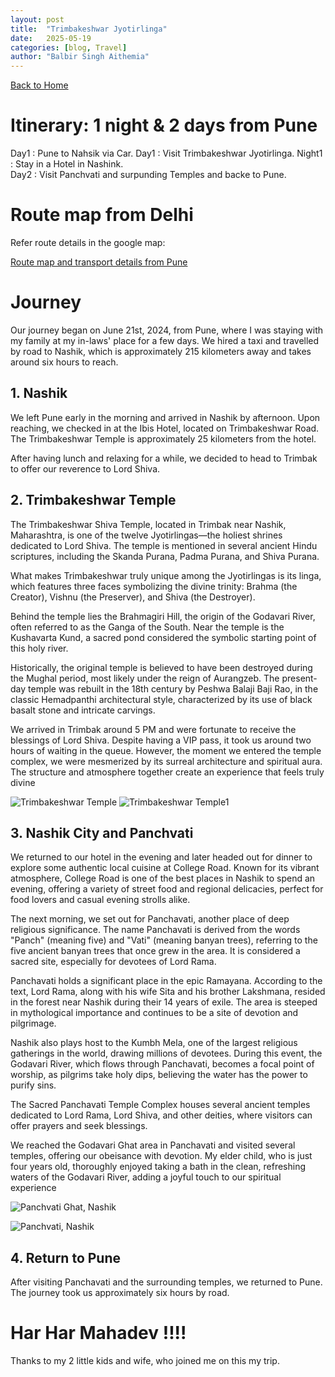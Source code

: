 ```yaml
---
layout: post
title:  "Trimbakeshwar Jyotirlinga"
date:   2025-05-19
categories: [blog, Travel]
author: "Balbir Singh Aithemia"
---
```

[Back to Home](https://bsgh1107.github.io/)  


# **Itinerary: 1 night & 2 days from Pune**
Day1    : Pune to Nahsik via Car. 
Day1    : Visit Trimbakeshwar Jyotirlinga. 
Night1  : Stay in a Hotel in Nashink.  
Day2    : Visit Panchvati and surpunding Temples and backe to Pune.  

 
# **Route map from Delhi** 

Refer route details in the google map:

[Route map and transport details from Pune](https://www.google.com/maps/d/viewer?mid=1mJ4ngkCp8OZ4CfdlPwTlfTz8qvVoM54&ll=19.26424104254269%2C73.87229997453562&z=9)


# **Journey**
Our journey began on June 21st, 2024, from Pune, where I was staying with my family at my in-laws' place for a few days. We hired a taxi and travelled by road to Nashik, which is approximately 215 kilometers away and takes around six hours to reach.


## 1. Nashik
We left Pune early in the morning and arrived in Nashik by afternoon. Upon reaching, we checked in at the Ibis Hotel, located on Trimbakeshwar Road. The Trimbakeshwar Temple is approximately 25 kilometers from the hotel.

After having lunch and relaxing for a while, we decided to head to Trimbak to offer our reverence to Lord Shiva.
 


## 2. Trimbakeshwar Temple
The Trimbakeshwar Shiva Temple, located in Trimbak near Nashik, Maharashtra, is one of the twelve Jyotirlingas—the holiest shrines dedicated to Lord Shiva. The temple is mentioned in several ancient Hindu scriptures, including the Skanda Purana, Padma Purana, and Shiva Purana.

What makes Trimbakeshwar truly unique among the Jyotirlingas is its linga, which features three faces symbolizing the divine trinity: Brahma (the Creator), Vishnu (the Preserver), and Shiva (the Destroyer).

Behind the temple lies the Brahmagiri Hill, the origin of the Godavari River, often referred to as the Ganga of the South. Near the temple is the Kushavarta Kund, a sacred pond considered the symbolic starting point of this holy river.

Historically, the original temple is believed to have been destroyed during the Mughal period, most likely under the reign of Aurangzeb. The present-day temple was rebuilt in the 18th century by Peshwa Balaji Baji Rao, in the classic Hemadpanthi architectural style, characterized by its use of black basalt stone and intricate carvings.

We arrived in Trimbak around 5 PM and were fortunate to receive the blessings of Lord Shiva. Despite having a VIP pass, it took us around two hours of waiting in the queue. However, the moment we entered the temple complex, we were mesmerized by its surreal architecture and spiritual aura. The structure and atmosphere together create an experience that feels truly divine 


![Trimbakeshwar Temple](/assets/images/Trimbak.jpg)
![Trimbakeshwar Temple1](/assets/images/Trimbak1.jpg)

## 3. Nashik City and Panchvati
We returned to our hotel in the evening and later headed out for dinner to explore some authentic local cuisine at College Road. Known for its vibrant atmosphere, College Road is one of the best places in Nashik to spend an evening, offering a variety of street food and regional delicacies, perfect for food lovers and casual evening strolls alike.

The next morning, we set out for Panchavati, another place of deep religious significance. The name Panchavati is derived from the words "Panch" (meaning five) and "Vati" (meaning banyan trees), referring to the five ancient banyan trees that once grew in the area. It is considered a sacred site, especially for devotees of Lord Rama.

Panchavati holds a significant place in the epic Ramayana. According to the text, Lord Rama, along with his wife Sita and his brother Lakshmana, resided in the forest near Nashik during their 14 years of exile. The area is steeped in mythological importance and continues to be a site of devotion and pilgrimage.

Nashik also plays host to the Kumbh Mela, one of the largest religious gatherings in the world, drawing millions of devotees. During this event, the Godavari River, which flows through Panchavati, becomes a focal point of worship, as pilgrims take holy dips, believing the water has the power to purify sins.

The Sacred Panchavati Temple Complex houses several ancient temples dedicated to Lord Rama, Lord Shiva, and other deities, where visitors can offer prayers and seek blessings.

We reached the Godavari Ghat area in Panchavati and visited several temples, offering our obeisance with devotion. My elder child, who is just four years old, thoroughly enjoyed taking a bath in the clean, refreshing waters of the Godavari River, adding a joyful touch to our spiritual experience



![Panchvati Ghat, Nashik](/assets/images/PanchvatiGhat.jpg)  

![Panchvati, Nashik](/assets/images/Panchvati.jpg)


## 4. Return to Pune
After visiting Panchavati and the surrounding temples, we returned to Pune. The journey took us approximately six hours by road.



# Har Har Mahadev !!!!
Thanks to my 2 little kids and wife, who joined me on this my trip.



